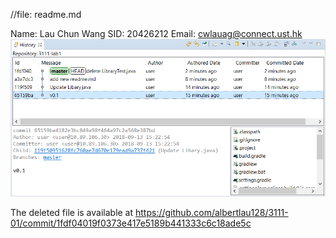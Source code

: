 //file: readme.md

Name: Lau Chun Wang
SID: 20426212
Email: cwlauag@connect.ust.hk
![image](Capture.PNG)

The deleted file is available at
https://github.com/albertlau128/3111-01/commit/1fdf04019f0373e417e5189b441333c6c18ade5c